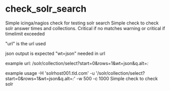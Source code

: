 # check_solr_search
Simple icinga/nagios check for testing solr search
Simple check to check solr answer times and collections.
Critical if no matches
warning or critical if timelimit exceeded

"url" is the url used

json output is expected "wt=json" needed in url

example url: /solr/collection/select?start=0&rows=1&wt=json&q.alt=*:*

example usage
-H 'solrhost001.tld.com' -u '/solr/collection/select?start=0&rows=1&wt=json&q.alt=*:*' -w 500 -c 1000 Simple check to check solr 
